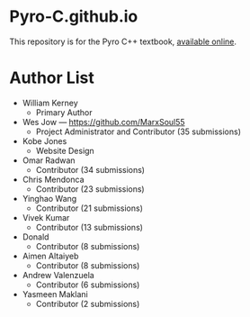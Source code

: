 # Pyro-C.github.io
This repository is for the Pyro C++ textbook, [available online](pyro-c.com).

# Author List
* William Kerney
    * Primary Author
* Wes Jow — https://github.com/MarxSoul55
    * Project Administrator and Contributor (35 submissions)
* Kobe Jones
    * Website Design
* Omar Radwan
    * Contributor (34 submissions)
* Chris Mendonca
    * Contributor (23 submissions)
* Yinghao Wang
    * Contributor (21 submissions)
* Vivek Kumar
    * Contributor (13 submissions)
* Donald
    * Contributor (8 submissions)
* Aimen Altaiyeb
    * Contributor (8 submissions)
* Andrew Valenzuela
    * Contributor (6 submissions)
* Yasmeen Maklani
    * Contributor (2 submissions)

